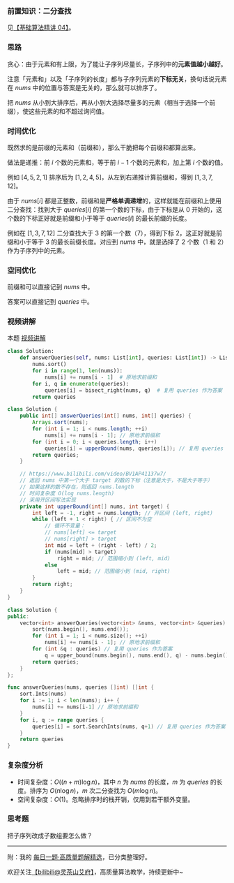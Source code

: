 ### 前置知识：二分查找

见[【基础算法精讲 04】](https://www.bilibili.com/video/BV1AP41137w7/)。

### 思路

贪心：由于元素和有上限，为了能让子序列尽量长，子序列中的**元素值越小越好**。

注意「元素和」以及「子序列的长度」都与子序列元素的**下标无关**，换句话说元素在 $\textit{nums}$ 中的位置与答案是无关的，那么就可以排序了。

把 $\textit{nums}$ 从小到大排序后，再从小到大选择尽量多的元素（相当于选择一个前缀），使这些元素的和不超过询问值。

### 时间优化

既然求的是前缀的元素和（前缀和），那么干脆把每个前缀和都算出来。

做法是递推：前 $i$ 个数的元素和，等于前 $i-1$ 个数的元素和，加上第 $i$ 个数的值。

例如 $[4,5,2,1]$ 排序后为 $[1,2,4,5]$，从左到右递推计算前缀和，得到 $[1,3,7,12]$。

由于 $\textit{nums}[i]$ 都是正整数，前缀和是**严格单调递增**的，这样就能在前缀和上使用二分查找：找到大于 $\textit{queries}[i]$ 的第一个数的下标，由于下标是从 $0$ 开始的，这个数的下标正好就是前缀和小于等于 $\textit{queries}[i]$ 的最长前缀的长度。

例如在 $[1,3,7,12]$ 二分查找大于 $3$ 的第一个数（$7$），得到下标 $2$，这正好就是前缀和小于等于 $3$ 的最长前缀长度。对应到 $\textit{nums}$ 中，就是选择了 $2$ 个数（$1$ 和 $2$）作为子序列中的元素。

### 空间优化

前缀和可以直接记到 $\textit{nums}$ 中。

答案可以直接记到 $\textit{queries}$ 中。

### 视频讲解

本题 [视频讲解](https://www.bilibili.com/video/BV1mG411V7fj)

```py [sol1-Python3]
class Solution:
    def answerQueries(self, nums: List[int], queries: List[int]) -> List[int]:
        nums.sort()
        for i in range(1, len(nums)):
            nums[i] += nums[i - 1]  # 原地求前缀和
        for i, q in enumerate(queries):
            queries[i] = bisect_right(nums, q)  # 复用 queries 作为答案
        return queries
```

```java [sol1-Java]
class Solution {
    public int[] answerQueries(int[] nums, int[] queries) {
        Arrays.sort(nums);
        for (int i = 1; i < nums.length; ++i)
            nums[i] += nums[i - 1]; // 原地求前缀和
        for (int i = 0; i < queries.length; i++)
            queries[i] = upperBound(nums, queries[i]); // 复用 queries 作为答案
        return queries;
    }

    // https://www.bilibili.com/video/BV1AP41137w7/
    // 返回 nums 中第一个大于 target 的数的下标（注意是大于，不是大于等于）
    // 如果这样的数不存在，则返回 nums.length
    // 时间复杂度 O(log nums.length)
    // 采用开区间写法实现
    private int upperBound(int[] nums, int target) {
        int left = -1, right = nums.length; // 开区间 (left, right)
        while (left + 1 < right) { // 区间不为空
            // 循环不变量：
            // nums[left] <= target
            // nums[right] > target
            int mid = left + (right - left) / 2;
            if (nums[mid] > target)
                right = mid; // 范围缩小到 (left, mid)
            else
                left = mid; // 范围缩小到 (mid, right)
        }
        return right;
    }
}
```

```cpp [sol1-C++]
class Solution {
public:
    vector<int> answerQueries(vector<int> &nums, vector<int> &queries) {
        sort(nums.begin(), nums.end());
        for (int i = 1; i < nums.size(); ++i)
            nums[i] += nums[i - 1]; // 原地求前缀和
        for (int &q : queries) // 复用 queries 作为答案
            q = upper_bound(nums.begin(), nums.end(), q) - nums.begin();
        return queries;
    }
};
```

```go [sol1-Go]
func answerQueries(nums, queries []int) []int {
	sort.Ints(nums)
	for i := 1; i < len(nums); i++ {
		nums[i] += nums[i-1] // 原地求前缀和
	}
	for i, q := range queries {
		queries[i] = sort.SearchInts(nums, q+1) // 复用 queries 作为答案
	}
	return queries
}
```

### 复杂度分析

- 时间复杂度：$O((n+m)\log n)$，其中 $n$ 为 $\textit{nums}$ 的长度，$m$ 为 $\textit{queries}$ 的长度。排序为 $O(n\log n)$，$m$ 次二分查找为 $O(m\log n)$。
- 空间复杂度：$O(1)$。忽略排序时的栈开销，仅用到若干额外变量。

### 思考题

把子序列改成子数组要怎么做？

---

附：我的 [每日一题·高质量题解精选](https://github.com/EndlessCheng/codeforces-go/blob/master/leetcode/SOLUTIONS.md)，已分类整理好。

欢迎关注[【biIibiIi@灵茶山艾府】](https://space.bilibili.com/206214)，高质量算法教学，持续更新中~
